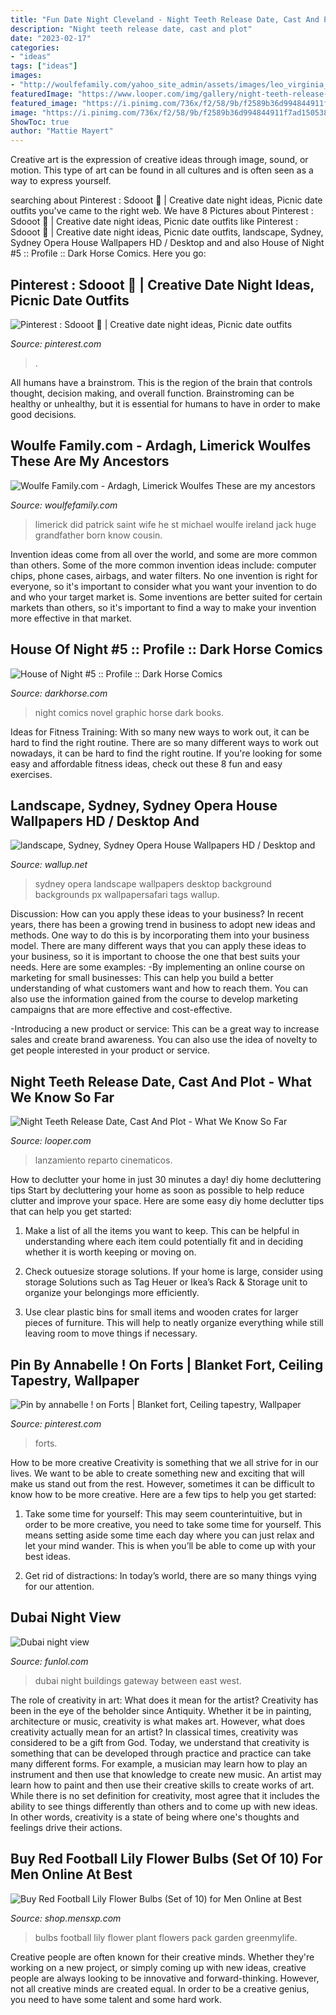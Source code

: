 ```yaml
---
title: "Fun Date Night Cleveland - Night Teeth Release Date, Cast And Plot"
description: "Night teeth release date, cast and plot"
date: "2023-02-17"
categories:
- "ideas"
tags: ["ideas"]
images:
- "http://woulfefamily.com/yahoo_site_admin/assets/images/leo_virginia_25th.64114350_std.jpg"
featuredImage: "https://www.looper.com/img/gallery/night-teeth-release-date-cast-and-plot-what-we-know-so-far/l-intro-1629247621.jpg"
featured_image: "https://i.pinimg.com/736x/f2/58/9b/f2589b36d994844911f7ad1505385341.jpg"
image: "https://i.pinimg.com/736x/f2/58/9b/f2589b36d994844911f7ad1505385341.jpg"
ShowToc: true
author: "Mattie Mayert"
---
```



Creative art is the expression of creative ideas through image, sound, or motion. This type of art can be found in all cultures and is often seen as a way to express yourself.

	

		
searching about Pinterest : Sdooot 🦋 | Creative date night ideas, Picnic date outfits you've came to the right web. We have 8 Pictures about Pinterest : Sdooot 🦋 | Creative date night ideas, Picnic date outfits like Pinterest : Sdooot 🦋 | Creative date night ideas, Picnic date outfits, landscape, Sydney, Sydney Opera House Wallpapers HD / Desktop and and also House of Night #5 :: Profile :: Dark Horse Comics. Here you go:
		
    
## Pinterest : Sdooot 🦋 | Creative Date Night Ideas, Picnic Date Outfits

<img loading=lazy src="https://i.pinimg.com/736x/f2/58/9b/f2589b36d994844911f7ad1505385341.jpg" onerror="this.onerror=null;this.src='https://tse2.mm.bing.net/th?id=OIP.wDvIMQOfdEiVXf7d3-GXHAHaNK&amp;pid=15.1';" alt="Pinterest : Sdooot 🦋 | Creative date night ideas, Picnic date outfits">

_Source: pinterest.com_

>. 

	

All humans have a brainstrom. This is the region of the brain that controls thought, decision making, and overall function. Brainstroming can be healthy or unhealthy, but it is essential for humans to have in order to make good decisions.

    
## Woulfe Family.com - Ardagh, Limerick Woulfes These Are My Ancestors

<img loading=lazy src="http://woulfefamily.com/yahoo_site_admin/assets/images/leo_virginia_25th.64114350_std.jpg" onerror="this.onerror=null;this.src='https://tse1.mm.bing.net/th?id=OIP.bwyY-ytvf1_83pipzica5wAAAA&amp;pid=15.1';" alt="Woulfe Family.com - Ardagh, Limerick Woulfes These are my ancestors">

_Source: woulfefamily.com_

>limerick did patrick saint wife he st michael woulfe ireland jack huge grandfather born know cousin. 

	

Invention ideas come from all over the world, and some are more common than others. Some of the more common invention ideas include: computer chips, phone cases, airbags, and water filters. No one invention is right for everyone, so it's important to consider what you want your invention to do and who your target market is. Some inventions are better suited for certain markets than others, so it's important to find a way to make your invention more effective in that market.

    
## House Of Night #5 :: Profile :: Dark Horse Comics

<img loading=lazy src="http://d2lzb5v10mb0lj.cloudfront.net/covers/600/19/19437.jpg" onerror="this.onerror=null;this.src='https://tse1.mm.bing.net/th?id=OIP.ublaMJFa1POdhLmq8pSMwQHaLY&amp;pid=15.1';" alt="House of Night #5 :: Profile :: Dark Horse Comics">

_Source: darkhorse.com_

>night comics novel graphic horse dark books. 

	

Ideas for Fitness Training: With so many new ways to work out, it can be hard to find the right routine.
There are so many different ways to work out nowadays, it can be hard to find the right routine. If you're looking for some easy and affordable fitness ideas, check out these 8 fun and easy exercises.

    
## Landscape, Sydney, Sydney Opera House Wallpapers HD / Desktop And

<img loading=lazy src="https://wallup.net/wp-content/uploads/2016/01/133022-landscape-Sydney-Sydney_Opera_House.jpg" onerror="this.onerror=null;this.src='https://tse4.mm.bing.net/th?id=OIP.SevyLwU9NaFqHiRSCVdywAHaEK&amp;pid=15.1';" alt="landscape, Sydney, Sydney Opera House Wallpapers HD / Desktop and">

_Source: wallup.net_

>sydney opera landscape wallpapers desktop background backgrounds px wallpapersafari tags wallup. 

	

Discussion: How can you apply these ideas to your business?
In recent years, there has been a growing trend in business to adopt new ideas and methods. One way to do this is by incorporating them into your business model. There are many different ways that you can apply these ideas to your business, so it is important to choose the one that best suits your needs. Here are some examples: 
-By implementing an online course on marketing for small businesses: This can help you build a better understanding of what customers want and how to reach them. You can also use the information gained from the course to develop marketing campaigns that are more effective and cost-effective. 

-Introducing a new product or service: This can be a great way to increase sales and create brand awareness. You can also use the idea of novelty to get people interested in your product or service.

    
## Night Teeth Release Date, Cast And Plot - What We Know So Far

<img loading=lazy src="https://www.looper.com/img/gallery/night-teeth-release-date-cast-and-plot-what-we-know-so-far/l-intro-1629247621.jpg" onerror="this.onerror=null;this.src='https://tse1.mm.bing.net/th?id=OIP.hXSOBABLtdEKGP4oJXREaAHaEK&amp;pid=15.1';" alt="Night Teeth Release Date, Cast And Plot - What We Know So Far">

_Source: looper.com_

>lanzamiento reparto cinematicos. 

	

How to declutter your home in just 30 minutes a day!
diy home decluttering tips
Start by decluttering your home as soon as possible to help reduce clutter and improve your space. Here are some easy diy home declutter tips that can help you get started:

1. Make a list of all the items you want to keep. This can be helpful in understanding where each item could potentially fit and in deciding whether it is worth keeping or moving on.

2. Check outuesize storage solutions. If your home is large, consider using storage Solutions such as Tag Heuer or Ikea’s Rack & Storage unit to organize your belongings more efficiently.

3. Use clear plastic bins for small items and wooden crates for larger pieces of furniture. This will help to neatly organize everything while still leaving room to move things if necessary. 


    
## Pin By Annabelle ! On Forts | Blanket Fort, Ceiling Tapestry, Wallpaper

<img loading=lazy src="https://i.pinimg.com/736x/1e/d8/45/1ed84507cfa3c931ceaa6a5886020eca.jpg" onerror="this.onerror=null;this.src='https://tse2.mm.bing.net/th?id=OIP.6QxkEArRzJUlC8r811yB2gHaE8&amp;pid=15.1';" alt="Pin by annabelle ! on Forts | Blanket fort, Ceiling tapestry, Wallpaper">

_Source: pinterest.com_

>forts. 

	

How to be more creative
Creativity is something that we all strive for in our lives. We want to be able to create something new and exciting that will make us stand out from the rest. However, sometimes it can be difficult to know how to be more creative. Here are a few tips to help you get started:
1. Take some time for yourself: This may seem counterintuitive, but in order to be more creative, you need to take some time for yourself. This means setting aside some time each day where you can just relax and let your mind wander. This is when you’ll be able to come up with your best ideas.

2. Get rid of distractions: In today’s world, there are so many things vying for our attention.

    
## Dubai Night View

<img loading=lazy src="http://media.funlol.com/content/dubainight2.jpg" onerror="this.onerror=null;this.src='https://tse2.mm.bing.net/th?id=OIP.P5tVHDDwDTr4FouOrF7V5gHaJ8&amp;pid=15.1';" alt="Dubai night view">

_Source: funlol.com_

>dubai night buildings gateway between east west. 

	

The role of creativity in art: What does it mean for the artist?
Creativity has been in the eye of the beholder since Antiquity. Whether it be in painting, architecture or music, creativity is what makes art. However, what does creativity actually mean for an artist? In classical times, creativity was considered to be a gift from God. Today, we understand that creativity is something that can be developed through practice and practice can take many different forms. For example, a musician may learn how to play an instrument and then use that knowledge to create new music. An artist may learn how to paint and then use their creative skills to create works of art. While there is no set definition for creativity, most agree that it includes the ability to see things differently than others and to come up with new ideas. In other words, creativity is a state of being where one's thoughts and feelings drive their actions.

    
## Buy Red Football Lily Flower Bulbs (Set Of 10) For Men Online At Best

<img loading=lazy src="https://img.mensxp.com/media/shop/catalog/products/R/709225/red-football-lily-flower-bulbs-set-of-10-69363-default.jpg" onerror="this.onerror=null;this.src='https://tse2.mm.bing.net/th?id=OIP.VHCSmPljYTUdrn0ntn6ChgHaJ4&amp;pid=15.1';" alt="Buy Red Football Lily Flower Bulbs (Set of 10) for Men Online at Best">

_Source: shop.mensxp.com_

>bulbs football lily flower plant flowers pack garden greenmylife. 

	

Creative people are often known for their creative minds. Whether they're working on a new project, or simply coming up with new ideas, creative people are always looking to be innovative and forward-thinking. However, not all creative minds are created equal. In order to be a creative genius, you need to have some talent and some hard work.

